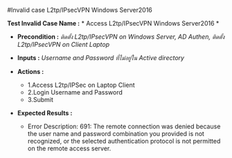 #Invalid case L2tp/IPsecVPN Windows Server2016


**Test Invalid Case Name :** * Access L2tp/IPsecVPN Windows Server2016 *

* **Precondition :** *ติดตั้ง L2tp/IPsecVPN on Windows Server, AD Authen, ติดตั้ง L2tp/IPsecVPN on Client Laptop*

* **Inputs :**  *Username and Password ที่ไม่อยู่ใน Active directory*

* **Actions :** 
  * 1.Access L2tp/IPSec on Laptop Client
  * 2.Login Username and Password
  * 3.Submit  
  
* **Expected Results :** 
  * Error Description: 691: The remote connection was denied because the user name and password combination you provided is not recognized, or the selected authentication protocol is not permitted on the remote access server.
